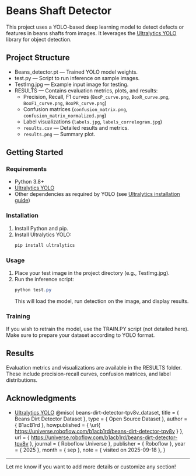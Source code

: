 # Beans Shaft Detector

This project uses a YOLO-based deep learning model to detect defects or features in beans shafts from images. It leverages the [Ultralytics YOLO](https://github.com/ultralytics/ultralytics) library for object detection.

## Project Structure

- Beans_detector.pt — Trained YOLO model weights.
- test.py — Script to run inference on sample images.
- TestImg.jpg — Example input image for testing.
- RESULTS — Contains evaluation metrics, plots, and results:
  - Precision, Recall, F1 curves (`BoxP_curve.png`, `BoxR_curve.png`, `BoxF1_curve.png`, `BoxPR_curve.png`)
  - Confusion matrices (`confusion_matrix.png`, `confusion_matrix_normalized.png`)
  - Label visualizations (`labels.jpg`, `labels_correlogram.jpg`)
  - `results.csv` — Detailed results and metrics.
  - `results.png` — Summary plot.

## Getting Started

### Requirements

- Python 3.8+
- [Ultralytics YOLO](https://docs.ultralytics.com/)
- Other dependencies as required by YOLO (see [Ultralytics installation guide](https://docs.ultralytics.com/quickstart/))

### Installation

1. Install Python and pip.
2. Install Ultralytics YOLO:
   ```powershell
   pip install ultralytics
   ```

### Usage

1. Place your test image in the project directory (e.g., TestImg.jpg).
2. Run the inference script:
   ```powershell
   python test.py
   ```
   This will load the model, run detection on the image, and display results.

### Training

If you wish to retrain the model, use the TRAIN.PY script (not detailed here). Make sure to prepare your dataset according to YOLO format.

## Results

Evaluation metrics and visualizations are available in the RESULTS folder. These include precision-recall curves, confusion matrices, and label distributions.


## Acknowledgments

- [Ultralytics YOLO](https://github.com/ultralytics/ultralytics)
  @misc{
    beans-dirt-detector-tpv8v_dataset,
    title = { Beans Dirt Detector Dataset },
    type = { Open Source Dataset },
    author = { B1acB1rd },
    howpublished = { \url{ https://universe.roboflow.com/b1acb1rd/beans-dirt-detector-tpv8v } },
    url = { https://universe.roboflow.com/b1acb1rd/beans-dirt-detector-tpv8v },
    journal = { Roboflow Universe },
    publisher = { Roboflow },
    year = { 2025 },
    month = { sep },
    note = { visited on 2025-09-18 },
  }

---

Let me know if you want to add more details or customize any section!
